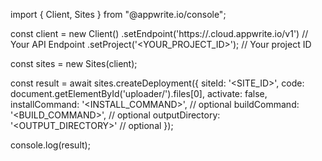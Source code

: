import { Client, Sites } from "@appwrite.io/console";

const client = new Client()
    .setEndpoint('https://<REGION>.cloud.appwrite.io/v1') // Your API Endpoint
    .setProject('<YOUR_PROJECT_ID>'); // Your project ID

const sites = new Sites(client);

const result = await sites.createDeployment({
    siteId: '<SITE_ID>',
    code: document.getElementById('uploader/').files[0],
    activate: false,
    installCommand: '<INSTALL_COMMAND>', // optional
    buildCommand: '<BUILD_COMMAND>', // optional
    outputDirectory: '<OUTPUT_DIRECTORY>' // optional
});

console.log(result);
